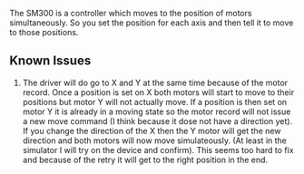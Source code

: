 The SM300 is a controller which moves to the position of motors simultaneously. So you set the position for each axis and then tell it to move to those positions. 


## Known Issues

1. The driver will do go to X and Y at the same time because of the motor record. Once a position is set on X both motors will start to move to their positions but motor Y will not actually move. If a position is then set on motor Y it is already in a moving state so the motor record will not issue a new move command (I think because it dose not have a direction yet). If you change the direction of the X then the Y motor will get the new direction and both motors will now move simulateously. (At least in the simulator I will try on the device and confirm). This seems too hard to fix and because of the retry it will get to the right position in the end.



